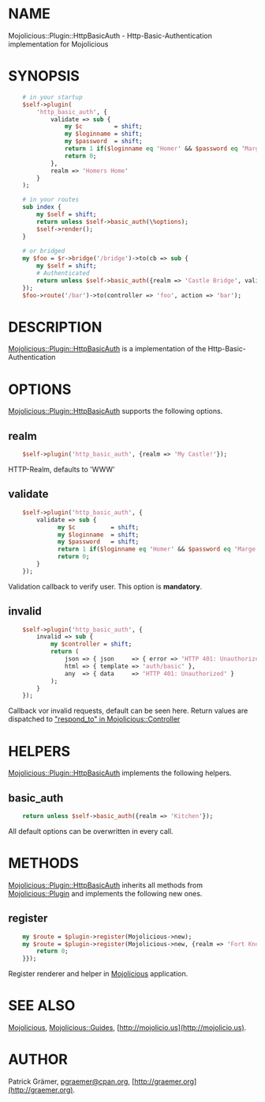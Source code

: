 # NAME

Mojolicious::Plugin::HttpBasicAuth - Http-Basic-Authentication implementation for Mojolicious

# SYNOPSIS
```perl
    # in your startup
    $self->plugin(
        'http_basic_auth', {
            validate => sub {
                my $c         = shift;
                my $loginname = shift;
                my $password  = shift;
                return 1 if($loginname eq 'Homer' && $password eq 'Marge');
                return 0;
            },
            realm => 'Homers Home'
        }
    );

    # in your routes
    sub index {
        my $self = shift;
        return unless $self->basic_auth(\%options);
        $self->render();
    }
    
    # or bridged
    my $foo = $r->bridge('/bridge')->to(cb => sub {
        my $self = shift;
        # Authenticated
        return unless $self->basic_auth({realm => 'Castle Bridge', validate => sub {return 1;}});
    });
    $foo->route('/bar')->to(controller => 'foo', action => 'bar');
```


# DESCRIPTION

[Mojolicious::Plugin::HttpBasicAuth](https://metacpan.org/pod/Mojolicious::Plugin::HttpBasicAuth) is a implementation of the Http-Basic-Authentication

# OPTIONS

[Mojolicious::Plugin::HttpBasicAuth](https://metacpan.org/pod/Mojolicious::Plugin::HttpBasicAuth) supports the following options.

## realm
```perl
    $self->plugin('http_basic_auth', {realm => 'My Castle!'});
```
HTTP-Realm, defaults to 'WWW'

## validate
```perl
    $self->plugin('http_basic_auth', {
        validate => sub {
              my $c          = shift;
              my $loginname  = shift;
              my $password   = shift;
              return 1 if($loginname eq 'Homer' && $password eq 'Marge');
              return 0;
        }
    });
```
Validation callback to verify user. This option is __mandatory__.

## invalid
```perl
    $self->plugin('http_basic_auth', {
        invalid => sub {
            my $controller = shift;
            return (
                json => { json     => { error => 'HTTP 401: Unauthorized' } },
                html => { template => 'auth/basic' },
                any  => { data     => 'HTTP 401: Unauthorized' }
            );
        }
    });
```
Callback vor invalid requests, default can be seen here. Return values are dispatched to ["respond_to" in Mojolicious::Controller](https://metacpan.org/pod/Mojolicious::Controller#respond_to)

# HELPERS

[Mojolicious::Plugin::HttpBasicAuth](https://metacpan.org/pod/Mojolicious::Plugin::HttpBasicAuth) implements the following helpers.

## basic\_auth
```perl
    return unless $self->basic_auth({realm => 'Kitchen'});
```
All default options can be overwritten in every call.

# METHODS

[Mojolicious::Plugin::HttpBasicAuth](https://metacpan.org/pod/Mojolicious::Plugin::HttpBasicAuth) inherits all methods from
[Mojolicious::Plugin](https://metacpan.org/pod/Mojolicious::Plugin) and implements the following new ones.

## register
```perl
    my $route = $plugin->register(Mojolicious->new);
    my $route = $plugin->register(Mojolicious->new, {realm => 'Fort Knox', validate => sub {
        return 0;
    }});
```
Register renderer and helper in [Mojolicious](https://metacpan.org/pod/Mojolicious) application.

# SEE ALSO

[Mojolicious](https://metacpan.org/pod/Mojolicious), [Mojolicious::Guides](https://metacpan.org/pod/Mojolicious::Guides), [http://mojolicio.us](http://mojolicio.us).

# AUTHOR

Patrick Grämer, <pgraemer@cpan.org>, [http://graemer.org](http://graemer.org).
